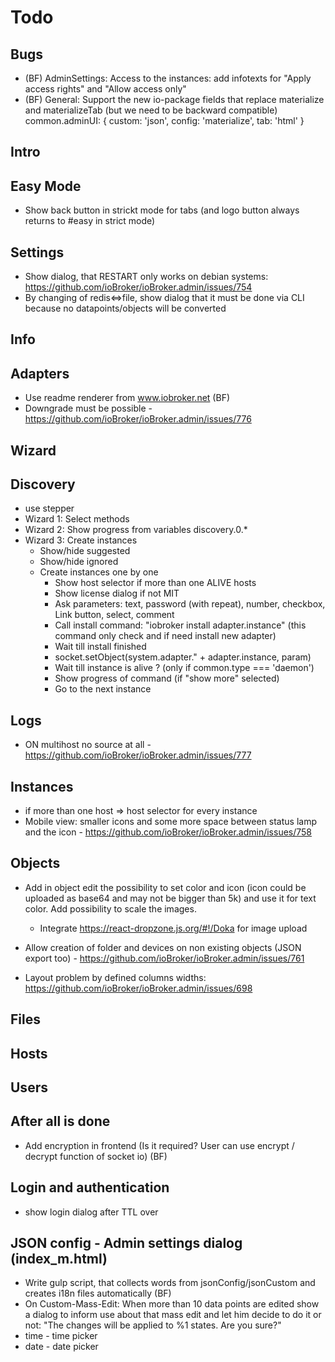 # Todo

## Bugs
- (BF) AdminSettings: Access to the instances: add infotexts for "Apply access rights" and "Allow access only"
- (BF) General: Support the new io-package fields that replace materialize and materializeTab (but we need to be backward compatible)
  common.adminUI: {
  custom: 'json',
  config: 'materialize',
  tab: 'html'
  }

## Intro

## Easy Mode
- Show back button in strickt mode for tabs (and logo button always returns to #easy in strict mode) 

## Settings
- Show dialog, that RESTART only works on debian systems: https://github.com/ioBroker/ioBroker.admin/issues/754
- By changing of redis<=>file, show dialog that it must be done via CLI because no datapoints/objects will be converted
  
## Info

## Adapters
- Use readme renderer from www.iobroker.net (BF)
- Downgrade must be possible - https://github.com/ioBroker/ioBroker.admin/issues/776

## Wizard

## Discovery
- use stepper
- Wizard 1: Select methods
- Wizard 2: Show progress from variables discovery.0.*
- Wizard 3: Create instances
  - Show/hide suggested
  - Show/hide ignored
  - Create instances one by one
    - Show host selector if more than one ALIVE hosts
    - Show license dialog if not MIT
    - Ask parameters: text, password (with repeat), number, checkbox, Link button, select, comment
    - Call install command: "iobroker install adapter.instance" (this command only check and if need install new adapter)
    - Wait till install finished
    - socket.setObject(system.adapter." + adapter.instance, param)
    - Wait till instance is alive ? (only if common.type === 'daemon')
    - Show progress of command (if "show more" selected)
    - Go to the next instance

## Logs
- ON multihost no source at all - https://github.com/ioBroker/ioBroker.admin/issues/777

## Instances
- if more than one host => host selector for every instance
- Mobile view:  smaller icons and some more space between status lamp and the icon - https://github.com/ioBroker/ioBroker.admin/issues/758

## Objects
- Add in object edit the possibility to set color and icon (icon could be uploaded as base64 and may not be bigger than 5k) and use it for text color. Add possibility to scale the images.
  - Integrate https://react-dropzone.js.org/#!/Doka for image upload

- Allow creation of folder and devices on non existing objects (JSON export too) - https://github.com/ioBroker/ioBroker.admin/issues/761
- Layout problem by defined columns widths: https://github.com/ioBroker/ioBroker.admin/issues/698

## Files

## Hosts

## Users

## After all is done
- Add encryption in frontend (Is it required? User can use encrypt / decrypt function of socket io) (BF)

## Login and authentication
- show login dialog after TTL over

## JSON config - Admin settings dialog (index_m.html)
- Write gulp script, that collects words from jsonConfig/jsonCustom and creates i18n files automatically (BF)
- On Custom-Mass-Edit: When more than 10 data points are edited show a dialog to inform use about that mass edit and let him decide to do it or not: "The changes will be applied to %1 states. Are you sure?"
- time - time picker
- date - date picker